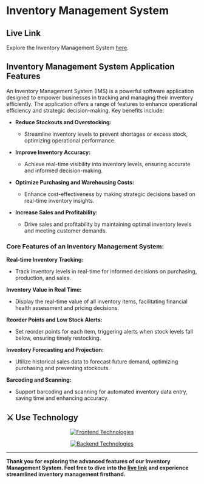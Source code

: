 # Inventory Management System

## Live Link
Explore the Inventory Management System [here](https://staring-project-891fb.web.app/dashboard/users).

## Inventory Management System Application Features

An Inventory Management System (IMS) is a powerful software application designed to empower businesses in tracking and managing their inventory efficiently. The application offers a range of features to enhance operational efficiency and strategic decision-making. Key benefits include:

   - **Reduce Stockouts and Overstocking:**
     - Streamline inventory levels to prevent shortages or excess stock, optimizing operational performance.

   - **Improve Inventory Accuracy:**
     - Achieve real-time visibility into inventory levels, ensuring accurate and informed decision-making.

   - **Optimize Purchasing and Warehousing Costs:**
     - Enhance cost-effectiveness by making strategic decisions based on real-time inventory insights.

   - **Increase Sales and Profitability:**
     - Drive sales and profitability by maintaining optimal inventory levels and meeting customer demands.

### Core Features of an Inventory Management System:

**Real-time Inventory Tracking:**
   - Track inventory levels in real-time for informed decisions on purchasing, production, and sales.

**Inventory Value in Real Time:**
   - Display the real-time value of all inventory items, facilitating financial health assessment and pricing decisions.

**Reorder Points and Low Stock Alerts:**
   - Set reorder points for each item, triggering alerts when stock levels fall below, ensuring timely restocking.

**Inventory Forecasting and Projection:**
   - Utilize historical sales data to forecast future demand, optimizing purchasing and preventing stockouts.

**Barcoding and Scanning:**
   - Support barcoding and scanning for automated inventory data entry, saving time and enhancing accuracy.

## ⚔️ Use Technology

<p align="center">
  <a href="">
    <img src="https://skillicons.dev/icons?i=js,react,tailwind,html,css,firebase" alt="Frontend Technologies" />
  </a>
</p>
<p align="center">
  <a href="">
    <img src="https://skillicons.dev/icons?i=express,mongodb,figma" alt="Backend Technologies" />
  </a>
</p>

---

**Thank you for exploring the advanced features of our Inventory Management System. Feel free to dive into the [live link](https://staring-project-891fb.web.app/dashboard/users) and experience streamlined inventory management firsthand.**

